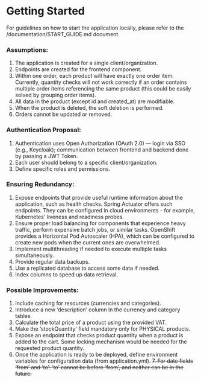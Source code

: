 # Getting Started

For guidelines on how to start the application locally, please refer to the
/documentation/START_GUIDE.md document.

### Assumptions:

1. The application is created for a single client/organization.
2. Endpoints are created for the frontend component.
3. Within one order, each product will have exactly one order item. Currently, quantity checks will
   not work correctly if an order contains multiple order items referencing the same product (this
   could be easily solved by grouping order items).
4. All data in the product (except id and created_at) are modifiable.
5. When the product is deleted, the soft deletion is performed.
5. Orders cannot be updated or removed.

### Authentication Proposal:

1. Authentication uses Open Authorization (OAuth 2.0) — login via SSO (e.g., Keycloak); 
   communication between frontend and backend done by passing a JWT Token.
2. Each user should belong to a specific client/organization.
3. Define specific roles and permissions.

### Ensuring Redundancy:

1. Expose endpoints that provide useful runtime information about the application, such as health
   checks. Spring Actuator offers such endpoints. They can be configured in cloud environments - for
   example, Kubernetes' liveness and readiness probes.
2. Ensure proper load balancing for components that experience heavy traffic, perform expensive
   batch jobs, or similar tasks. OpenShift provides a Horizontal Pod Autoscaler (HPA), which can be
   configured to create new pods when the current ones are overwhelmed.
3. Implement multithreading if needed to execute multiple tasks simultaneously.
4. Provide regular data backups.
5. Use a replicated database to access some data if needed.
6. Index columns to speed up data retrieval.

### Possible Improvements:

1. Include caching for resources (currencies and categories).
2. Introduce a new ‘description’ column in the currency and category tables.
3. Calculate the total price of a product using the provided VAT.
4. Make the ‘stockQuantity’ field mandatory only for PHYSICAL products.
5. Expose an endpoint that checks product quantity when a product is added to the cart. Some locking
   mechanism would be needed for the requested product quantity.
6. Once the application is ready to be deployed, define environment variables for configuration
   data (from application.yml).
~~7. For date fields ‘from’ and ‘to’: ‘to’ cannot be before ‘from’, and neither can be in the future.~~